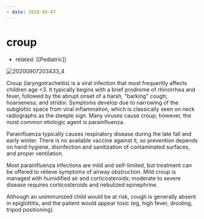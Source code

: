 ```yaml
---
- date: 2020-09-07
---
```


# croup

- related: [[Pediatric]]

![20200907203433_4](https://photos.thisispiggy.com/file/wikiFiles/20200907203433_4.png)

Croup (laryngotracheitis) is a viral infection that most frequently affects children age <3.  It typically begins with a brief prodrome of rhinorrhea and fever, followed by the abrupt onset of a harsh, "barking" cough; hoarseness; and stridor.  Symptoms develop due to narrowing of the subglottic space from viral inflammation, which is classically seen on neck radiographs as the steeple sign.  Many viruses cause croup; however, the most common etiologic agent is parainfluenza.

Parainfluenza typically causes respiratory disease during the late fall and early winter.  There is no available vaccine against it, so prevention depends on hand hygiene, disinfection and sanitization of contaminated surfaces, and proper ventilation.

Most parainfluenza infections are mild and self-limited, but treatment can be offered to relieve symptoms of airway obstruction.  Mild croup is managed with humidified air and corticosteroids; moderate to severe disease requires corticosteroids and nebulized epinephrine.

Although an unimmunized child would be at risk, cough is generally absent in epiglottitis, and the patient would appear toxic (eg, high fever, drooling, tripod positioning).
